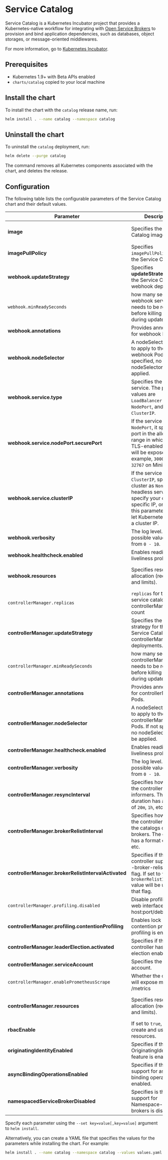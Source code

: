 # Service Catalog

Service Catalog is a Kubernetes Incubator project that provides a
Kubernetes-native workflow for integrating with
[Open Service Brokers](https://www.openservicebrokerapi.org/)
to provision and bind application dependencies, such as databases, object
storages, or message-oriented middlewares.

For more information,
go to [Kubernetes Incubator](https://github.com/kubernetes-incubator/service-catalog).

## Prerequisites

- Kubernetes 1.9+ with Beta APIs enabled
- `charts/catalog` copied to your local machine

## Install the chart

To install the chart with the `catalog` release name, run:

```bash
helm install . --name catalog --namespace catalog
```

## Uninstall the chart

To uninstall the `catalog` deployment, run:

```bash
helm delete --purge catalog
```

The command removes all Kubernetes components associated with the chart, and
deletes the release.

## Configuration

The following table lists the configurable parameters of the Service Catalog
chart and their default values.

| Parameter | Description | Default |
|-----------|-------------|---------|
| **image** | Specifies the Service Catalog image. | `quay.io/kubernetes-service-catalog/service-catalog:v0.1.41` |
| **imagePullPolicy** | Specifies `imagePullPolicy` for the Service Catalog. | `Always` |
| **webhook.updateStrategy** | Specifies **updateStrategy** for the Service Catalog webhook deployment. | `RollingUpdate` |
| `webhook.minReadySeconds` | how many seconds an webhook server pod needs to be ready before killing the next, during update | `1` |
| **webhook.annotations** | Provides annotations for webhook Pods. | `{}` |
| **webhook.nodeSelector** | A nodeSelector value to apply to the webhook Pods. If not specified, no nodeSelector will be applied. | |
| **webhook.service.type** | Specifies the type of service. The possible values are `LoadBalancer` , `NodePort`, and `ClusterIP`. | `NodePort` |
| **webhook.service.nodePort.securePort** | If the service type is `NodePort`, it specifies a port in the allowed range in which the TLS-enabled endpoint will be exposed (for example, `30000 - 32767` on Minikube). | `30443` |
| **webhook.service.clusterIP** | If the service type is `ClusterIP`, specify the cluster as `None` for the headless services, specify your own specific IP, or leave this parameter blank to let Kubernetes assign a cluster IP. |  |
| **webhook.verbosity** | The log level. The possible values range from `0 - 10`. | `10` |
| **webhook.healthcheck.enabled** | Enables readiness and liveliness probes. | `true` |
| **webhook.resources** | Specifies resources allocation (requests and limits). | `{requests: {cpu: 100m, memory: 20Mi}, limits: {cpu: 100m, memory: 30Mi}}` |
| `controllerManager.replicas` | `replicas` for the service catalog controllerManager pod count | `1` |
| **controllerManager.updateStrategy** | Specifies the update strategy for the Service Catalog controllerManager deployments. | `RollingUpdate` |
| `controllerManager.minReadySeconds` | how many seconds a controllerManager pod needs to be ready before killing the next, during update | `1` |
| **controllerManager.annotations** | Provides annotations for controllerManager Pods. | `{}` |
| **controllerManager.nodeSelector** | A nodeSelector value to apply to the controllerManager Pods. If not specified, no nodeSelector will be applied. | |
| **controllerManager.healthcheck.enabled** | Enables readiness and liveliness probes. | `true` |
| **controllerManager.verbosity** | The log level. The possible values range from `0 - 10`. | `10` |
| **controllerManager.resyncInterval** | Specifies how often the controller resyncs informers. The duration has a format of `20m`, `1h`, etc. | `5m` |
| **controllerManager.brokerRelistInterval** | Specifies how often the controller relists the catalogs of ready brokers. The duration has a format of `20m`, `1h`, etc. | `24h` |
| **controllerManager.brokerRelistIntervalActivated** | Specifies if the controller supports a --broker-relist-interval flag. If set to `true`, the `brokerRelistInterval` value will be used for that flag. | `true` |
| `controllerManager.profiling.disabled` | Disable profiling via web interface host:port/debug/pprof/ | `false` |
| **controllerManager.profiling.contentionProfiling** | Enables lock contention profiling, if profiling is enabled. | `false` |
| **controllerManager.leaderElection.activated** | Specifies if the controller has leader election enabled. | `false` |
| **controllerManager.serviceAccount** | Specifies the service account. | `service-catalog-controller-manager` |
| `controllerManager.enablePrometheusScrape` | Whether the controller will expose metrics on /metrics | `false` |
| **controllerManager.resources** | Specifies resources allocation (requests and limits). | `{requests: {cpu: 100m, memory: 20Mi}, limits: {cpu: 100m, memory: 30Mi}}` |
| **rbacEnable** | If set to `true`, you can create and use RBAC resources. | `true` |
| **originatingIdentityEnabled** | Specifies if the OriginatingIdentity feature is enabled. | `true` |
| **asyncBindingOperationsEnabled** | Specifies if the alpha support for async binding operations is enabled. | `false` |
| **namespacedServiceBrokerDisabled** | Specifies is the alpha support for Namespace-scoped brokers is disabled. | `false` |

Specify each parameter using the `--set key=value[,key=value]` argument to
`helm install`.

Alternatively, you can create a YAML file that specifies the values for the parameters 
while installing the chart. For example:

```bash
helm install . --name catalog --namespace catalog --values values.yaml
```
